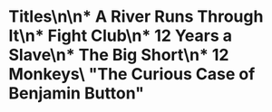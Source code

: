 # Titles\n\n* A River Runs Through It\n* Fight Club\n* 12 Years a Slave\n* The Big Short\n* 12 Monkeys\ "The Curious Case of Benjamin Button"
